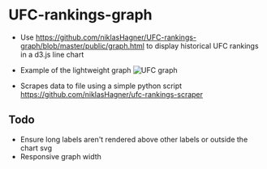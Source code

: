 # UFC-rankings-graph
- Use https://github.com/niklasHagner/UFC-rankings-graph/blob/master/public/graph.html to display historical UFC rankings in a d3.js line chart
- Example of the lightweight graph
![UFC graph](http://i.imgur.com/MRQf2NP.png)

- Scrapes data to file using a simple python script https://github.com/niklasHagner/ufc-rankings-scraper

## Todo
* Ensure long labels aren't rendered above other labels or outside the chart svg
* Responsive graph width
